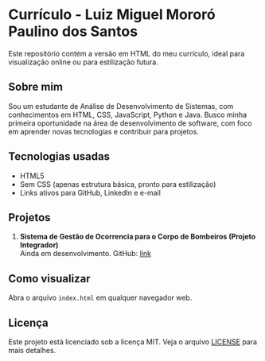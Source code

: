 # Currículo - Luiz Miguel Mororó Paulino dos Santos

Este repositório contém a versão em HTML do meu currículo, ideal para visualização online ou para estilização futura.

## Sobre mim

Sou um estudante de Análise de Desenvolvimento de Sistemas, com conhecimentos em HTML, CSS, JavaScript, Python e Java. Busco minha primeira oportunidade na área de desenvolvimento de software, com foco em aprender novas tecnologias e contribuir para projetos.

## Tecnologias usadas

- HTML5
- Sem CSS (apenas estrutura básica, pronto para estilização)
- Links ativos para GitHub, LinkedIn e e-mail

## Projetos

1. **Sistema de Gestão de Ocorrencia para o Corpo de Bombeiros (Projeto Integrador)**  
   Ainda em desenvolvimento.
   GitHub: [link](https://github.com/LMMPSx/PI-Corpo-De-Bombeiros)

## Como visualizar

Abra o arquivo `index.html` em qualquer navegador web.

## Licença

Este projeto está licenciado sob a licença MIT. Veja o arquivo [LICENSE](LICENSE) para mais detalhes.
